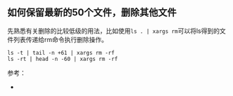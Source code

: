 ## 如何保留最新的50个文件，删除其他文件

先熟悉有关删除的比较低级的用法，比如使用`ls . | xargs rm`可以将ls得到的文件列表传递给rm命令执行删除操作。

```
ls -t | tail -n +61 | xargs rm -rf
ls -rt | head -n -60 | xargs rm -rf
```

参考：

- [](https://unix.stackexchange.com/questions/209555/how-to-delete-files-from-a-folder-which-have-more-than-60-files-in-unix)

